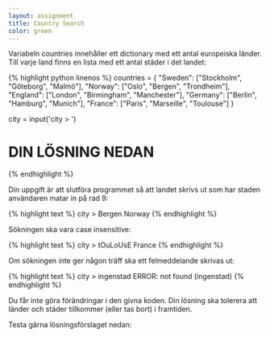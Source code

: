 ```yaml
---
layout: assignment
title: Country Search
color: green
---
```

Variabeln countries innehåller ett dictionary med ett antal europeiska länder. Till varje land finns en lista med ett antal städer i det landet:

{% highlight python linenos %}
countries = {
    "Sweden": ["Stockholm", "Göteborg", "Malmö"],
    "Norway": ["Oslo", "Bergen", "Trondheim"],
    "England": ["London", "Birmingham", "Manchester"],
    "Germany": ["Berlin", "Hamburg", "Munich"],
    "France": ["Paris", "Marseille", "Toulouse"]
}

city = input('city > ')

# DIN LÖSNING NEDAN
{% endhighlight %}

Din uppgift är att slutföra programmet så att landet skrivs ut som har staden användaren matar in på rad 9:

{% highlight text %}
city > Bergen
Norway
{% endhighlight %}

Sökningen ska vara case insensitive:

{% highlight text %}
city > tOuLoUsE
France
{% endhighlight %}

Om sökningen inte ger någon träff ska ett felmeddelande skrivas ut:

{% highlight text %}
city > ingenstad
ERROR: not found (ingenstad)
{% endhighlight %}

Du får inte göra förändringar i den givna koden. Din lösning ska tolerera att länder och städer tillkommer (eller tas bort) i framtiden.

Testa gärna lösningsförslaget nedan: